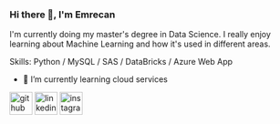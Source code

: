 ### Hi there 👋, I'm Emrecan 
I'm currently doing my master's degree in Data Science. I really enjoy learning about Machine Learning and how it's used in different areas.

Skills: 
Python / MySQL / SAS / DataBricks / Azure Web App

- 🌱 I’m currently learning cloud services 


[<img src='https://cdn.jsdelivr.net/npm/simple-icons@3.0.1/icons/github.svg' alt='github' height='40'>](https://github.com/emrecanduran)  [<img src='https://cdn.jsdelivr.net/npm/simple-icons@3.0.1/icons/linkedin.svg' alt='linkedin' height='40'>](https://www.linkedin.com/in/emrecanduran/)  [<img src='https://cdn.jsdelivr.net/npm/simple-icons@3.0.1/icons/instagram.svg' alt='instagram' height='40'>](https://www.instagram.com/eemrecanduran/)  

